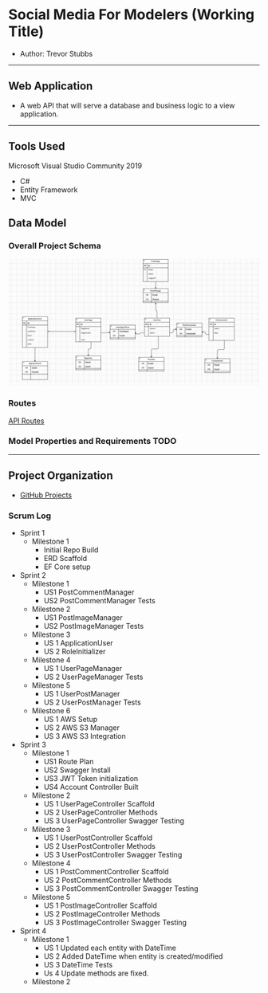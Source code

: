# Social Media For Modelers (Working Title)
- Author: Trevor Stubbs

---
## Web Application
- A web API that will serve a database and business logic to a view application. 

---

## Tools Used
Microsoft Visual Studio Community 2019

- C#
- Entity Framework
- MVC

## Data Model 
### Overall Project Schema 
![ERD V2](assets/SMModelV2.png)

### Routes
[API Routes](Routes.md)
  
### Model Properties and Requirements TODO
---
## Project Organization
- [GitHub Projects](https://github.com/TrevorStubbs/SocialMediaForModelers/projects)

### Scrum Log
- Sprint 1
  - Milestone 1
    - Initial Repo Build
    - ERD Scaffold
    - EF Core setup
- Sprint 2
  - Milestone 1
    - US1 PostCommentManager
    - US2 PostCommentManager Tests
  - Milestone 2
    - US1 PostImageManager
    - US2 PostImageManager Tests
  - Milestone 3
    - US 1 ApplicationUser
    - US 2 RoleInitializer
  - Milestone 4
    - US 1 UserPageManager
    - US 2 UserPageManager Tests
  - Milestone 5
    - US 1 UserPostManager
    - US 2 UserPostManager Tests
  - Milestone 6
    - US 1 AWS Setup
    - US 2 AWS S3 Manager
    - US 3 AWS S3 Integration
- Sprint 3
  - Milestone 1
    - US1 Route Plan
    - US2 Swagger Install
    - US3 JWT Token initialization
    - US4 Account Controller Built
  - Milestone 2
    - US 1 UserPageController Scaffold
    - US 2 UserPageController Methods
    - US 3 UserPageController Swagger Testing
  - Milestone 3
    - US 1 UserPostController Scaffold
    - US 2 UserPostController Methods
    - US 3 UserPostController Swagger Testing
  - Milestone 4
    - US 1 PostCommentController Scaffold
    - US 2 PostCommentController Methods
    - US 3 PostCommentController Swagger Testing
  - Milestone 5
    - US 1 PostImageController Scaffold
    - US 2 PostImageController Methods
    - US 3 PostImageController Swagger Testing
- Sprint 4
  - Milestone 1
    - US 1 Updated each entity with DateTime
    - US 2 Added DateTime when entity is created/modified
    - US 3 DateTime Tests
    - Us 4 Update methods are fixed.
  - Milestone 2
  
